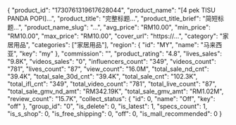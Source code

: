 {
"product_id": "1730761319617628044",
"product_name": "[4 pek TISU PANDA POPI]...",
"product_title": "完整标题...",
"product_title_brief": "简短标题...",
"product_name_slug": "...",
"avg_price": "RM10.00",
"min_price": "RM10.00",
"max_price": "RM10.00",
"cover_url": "https://...",
"category": "家居用品",
"categories": ["家居用品"],
"region": {
"id": "MY",
"name": "马来西亚",
"key": "my"
},
"commission": "",
"product_rating": "4.8",
"lives_sales": "9.8K",
"videos_sales": "0",
"influencers_count": "349",
"videos_count": "781",
"lives_count": "87",
"view_count": "16.0M",
"total_sale_nd_cnt": "39.4K",
"total_sale_30d_cnt": "39.4K",
"total_sale_cnt": "102.3K",
"total_ifl_cnt": "349",
"total_video_count": "781",
"total_live_count": "87",
"total_sale_gmv_nd_amt": "RM342.19K",
"total_sale_gmv_amt": "RM1.02M",
"review_count": "15.7K",
"collect_status": {
"id": 0,
"name": "Off",
"key": "off"
},
"group_id": "0",
"is_delete": 0,
"is_latest": 1,
"specs_count": 1,
"is_s_shop": 0,
"is_free_shipping": 0,
"off": 0,
"is_mall_recommended": 0
}

